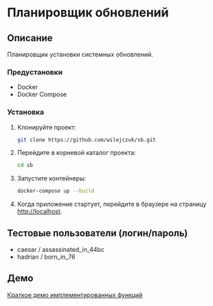 # Планировщик обновлений

## Описание

Планировщик установки системных обновлений.

### Предустановки

- Docker
- Docker Compose

### Установка

1. Клонируйте проект:

    ```bash
    git clone https://github.com/wilejczuk/sb.git
    ```

2. Перейдите в корневой каталог проекта:

    ```bash
    cd sb
    ```

3. Запустите контейнеры:

    ```bash
    docker-compose up --build
    ```

4. Когда приложение стартует, перейдите в браузере на страницу [http://localhost](http://localhost).

## Тестовые пользователи (логин/пароль)

- caesar / assassinated_in_44bc
- hadrian / born_in_76

## Демо

[Краткое демо имплементированных функций](https://drive.google.com/file/d/1bTbi6LEf_Iutfs_IFnHJluHmdWncqmR0/view?usp=sharing)